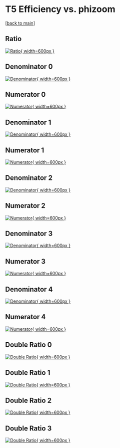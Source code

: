 # T5 Efficiency vs. phizoom

[[back to main](./)]



## Ratio

[![Ratio](../mtv/var/T5_vtr_321_1_eff_phizoom.png){ width=600px }](../mtv/var/T5_vtr_321_1_eff_phizoom.pdf)

## Denominator 0

[![Denominator](../mtv/den/T5_vtr_321_1_eff_phizoom_den0.png){ width=600px }](../mtv/den/T5_vtr_321_1_eff_phizoom_den0.pdf)

## Numerator 0

[![Numerator](../mtv/num/T5_vtr_321_1_eff_phizoom_num0.png){ width=600px }](../mtv/num/T5_vtr_321_1_eff_phizoom_num0.pdf)

## Denominator 1

[![Denominator](../mtv/den/T5_vtr_321_1_eff_phizoom_den1.png){ width=600px }](../mtv/den/T5_vtr_321_1_eff_phizoom_den1.pdf)

## Numerator 1

[![Numerator](../mtv/num/T5_vtr_321_1_eff_phizoom_num1.png){ width=600px }](../mtv/num/T5_vtr_321_1_eff_phizoom_num1.pdf)

## Denominator 2

[![Denominator](../mtv/den/T5_vtr_321_1_eff_phizoom_den2.png){ width=600px }](../mtv/den/T5_vtr_321_1_eff_phizoom_den2.pdf)

## Numerator 2

[![Numerator](../mtv/num/T5_vtr_321_1_eff_phizoom_num2.png){ width=600px }](../mtv/num/T5_vtr_321_1_eff_phizoom_num2.pdf)

## Denominator 3

[![Denominator](../mtv/den/T5_vtr_321_1_eff_phizoom_den3.png){ width=600px }](../mtv/den/T5_vtr_321_1_eff_phizoom_den3.pdf)

## Numerator 3

[![Numerator](../mtv/num/T5_vtr_321_1_eff_phizoom_num3.png){ width=600px }](../mtv/num/T5_vtr_321_1_eff_phizoom_num3.pdf)

## Denominator 4

[![Denominator](../mtv/den/T5_vtr_321_1_eff_phizoom_den4.png){ width=600px }](../mtv/den/T5_vtr_321_1_eff_phizoom_den4.pdf)

## Numerator 4

[![Numerator](../mtv/num/T5_vtr_321_1_eff_phizoom_num4.png){ width=600px }](../mtv/num/T5_vtr_321_1_eff_phizoom_num4.pdf)

## Double Ratio 0

[![Double Ratio](../mtv/ratio/T5_vtr_321_1_eff_phizoom_ratio0.png){ width=600px }](../mtv/ratio/T5_vtr_321_1_eff_phizoom_ratio0.pdf)

## Double Ratio 1

[![Double Ratio](../mtv/ratio/T5_vtr_321_1_eff_phizoom_ratio1.png){ width=600px }](../mtv/ratio/T5_vtr_321_1_eff_phizoom_ratio1.pdf)

## Double Ratio 2

[![Double Ratio](../mtv/ratio/T5_vtr_321_1_eff_phizoom_ratio2.png){ width=600px }](../mtv/ratio/T5_vtr_321_1_eff_phizoom_ratio2.pdf)

## Double Ratio 3

[![Double Ratio](../mtv/ratio/T5_vtr_321_1_eff_phizoom_ratio3.png){ width=600px }](../mtv/ratio/T5_vtr_321_1_eff_phizoom_ratio3.pdf)

